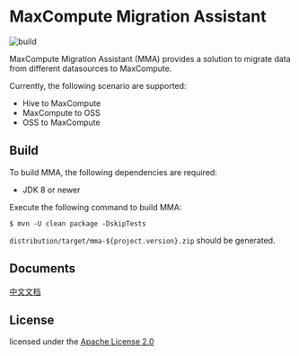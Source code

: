 # MaxCompute Migration Assistant
![build](https://github.com/aliyun/alibabacloud-maxcompute-tool-migrate/actions/workflows/build.yml/badge.svg)

MaxCompute Migration Assistant (MMA) provides a solution to migrate data from different datasources 
to MaxCompute.

Currently, the following scenario are supported:
- Hive to MaxCompute
- MaxCompute to OSS
- OSS to MaxCompute


## Build
To build MMA, the following dependencies are required:
- JDK 8 or newer

Execute the following command to build MMA:
```$xslt
$ mvn -U clean package -DskipTests
```

```distribution/target/mma-${project.version}.zip``` should be generated.

## Documents
[中文文档](https://github.com/aliyun/alibabacloud-maxcompute-tool-migrate/blob/master/documents/HiveToMaxCompute_zh.md)

## License
licensed under the [Apache License 2.0](https://www.apache.org/licenses/LICENSE-2.0.html)
